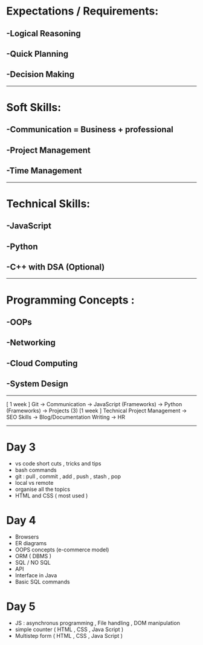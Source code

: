 
# Expectations / Requirements:
## -Logical Reasoning
## -Quick Planning
## -Decision Making


---
# Soft Skills:
## -Communication = Business + professional
## -Project Management
## -Time Management
---
# Technical Skills:
## -JavaScript
## -Python
## -C++ with DSA (Optional)
---
# Programming Concepts :
## -OOPs
## -Networking
## -Cloud Computing
## -System Design
---
[ 1 week ] Git -> Communication -> JavaScript (Frameworks) -> Python (Frameworks) -> Projects (3)
[1 week ] Technical Project Management -> SEO Skills -> Blog/Documentation Writing -> HR

---
# Day 3 
- vs code short cuts , tricks and tips 
- bash commands 
- git : pull , commit , add , push , stash , pop
- local vs remote 
- organise all the topics 
- HTML and CSS ( most used ) 

# Day 4 
- Browsers
- ER diagrams 
- OOPS concepts (e-commerce model) 
- ORM ( DBMS ) 
- SQL / NO SQL 
- API  
- Interface in Java 
- Basic SQL commands

# Day 5
- JS : asynchronus programming , File handling , DOM manipulation
- simple counter ( HTML , CSS , Java Script ) 
- Multistep form  ( HTML , CSS , Java Script ) 

